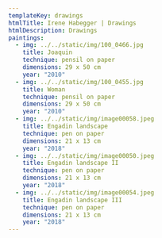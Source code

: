 ```yaml
---
templateKey: drawings
htmlTitle: Irene Habegger | Drawings
htmlDescription: Drawings
paintings:
  - img: ../../static/img/100_0466.jpg
    title: Joaquin
    technique: pensil on paper
    dimensions: 29 x 50 cm
    year: "2010"
  - img: ../../static/img/100_0455.jpg
    title: Woman
    technique: pensil on paper
    dimensions: 29 x 50 cm
    year: "2010"
  - img: ../../static/img/image00058.jpeg
    title: Engadin landscape
    technique: pen on paper
    dimensions: 21 x 13 cm
    year: "2018"
  - img: ../../static/img/image00050.jpeg
    title: Engadin landscape II
    technique: pen on paper
    dimensions: 21 x 13 cm
    year: "2018"
  - img: ../../static/img/image00054.jpeg
    title: Engadin landscape III
    technique: pen on paper
    dimensions: 21 x 13 cm
    year: "2018"
---
```

